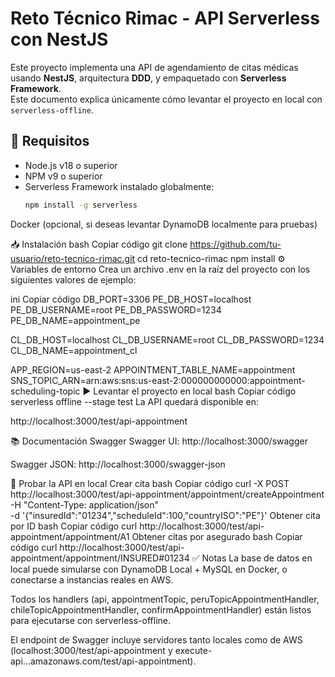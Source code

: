# Reto Técnico Rimac - API Serverless con NestJS

Este proyecto implementa una API de agendamiento de citas médicas usando **NestJS**, arquitectura **DDD**, y empaquetado con **Serverless Framework**.  
Este documento explica únicamente cómo levantar el proyecto en local con `serverless-offline`.

## 🚀 Requisitos

- Node.js v18 o superior  
- NPM v9 o superior  
- Serverless Framework instalado globalmente:  
  ```bash
  npm install -g serverless
Docker (opcional, si deseas levantar DynamoDB localmente para pruebas)

📥 Instalación
bash
Copiar código
git clone https://github.com/tu-usuario/reto-tecnico-rimac.git
cd reto-tecnico-rimac
npm install
⚙️ Variables de entorno
Crea un archivo .env en la raíz del proyecto con los siguientes valores de ejemplo:

ini
Copiar código
DB_PORT=3306
PE_DB_HOST=localhost
PE_DB_USERNAME=root
PE_DB_PASSWORD=1234
PE_DB_NAME=appointment_pe

CL_DB_HOST=localhost
CL_DB_USERNAME=root
CL_DB_PASSWORD=1234
CL_DB_NAME=appointment_cl

APP_REGION=us-east-2
APPOINTMENT_TABLE_NAME=appointment
SNS_TOPIC_ARN=arn:aws:sns:us-east-2:000000000000:appointment-scheduling-topic
▶️ Levantar el proyecto en local
bash
Copiar código
serverless offline --stage test
La API quedará disponible en:

http://localhost:3000/test/api-appointment

📚 Documentación Swagger
Swagger UI: http://localhost:3000/swagger

Swagger JSON: http://localhost:3000/swagger-json

🧪 Probar la API en local
Crear cita
bash
Copiar código
curl -X POST http://localhost:3000/test/api-appointment/appointment/createAppointment \
  -H "Content-Type: application/json" \
  -d '{"insuredId":"01234","scheduleId":100,"countryISO":"PE"}'
Obtener cita por ID
bash
Copiar código
curl http://localhost:3000/test/api-appointment/appointment/A1
Obtener citas por asegurado
bash
Copiar código
curl http://localhost:3000/test/api-appointment/appointment/INSURED#01234
✅ Notas
La base de datos en local puede simularse con DynamoDB Local + MySQL en Docker, o conectarse a instancias reales en AWS.

Todos los handlers (api, appointmentTopic, peruTopicAppointmentHandler, chileTopicAppointmentHandler, confirmAppointmentHandler) están listos para ejecutarse con serverless-offline.

El endpoint de Swagger incluye servidores tanto locales como de AWS (localhost:3000/test/api-appointment y execute-api...amazonaws.com/test/api-appointment).